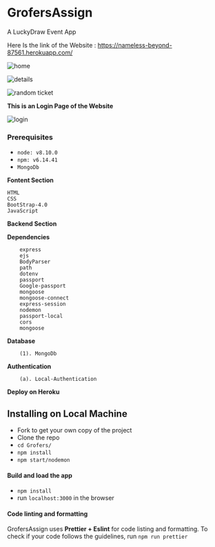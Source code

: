 # GrofersAssign
A LuckyDraw Event App
 
  
 Here Is the link of the Website : https://nameless-beyond-87561.herokuapp.com/
 
 
![home](https://user-images.githubusercontent.com/64456168/115983972-2b158080-a5c2-11eb-8392-57a4e46bac18.JPG)





![details](https://user-images.githubusercontent.com/64456168/115983982-3a94c980-a5c2-11eb-8d00-ebbea1158567.JPG)





![random ticket](https://user-images.githubusercontent.com/64456168/115983991-44b6c800-a5c2-11eb-99a3-1f58395734bb.JPG)




**This is an Login Page of the Website**


![login](https://user-images.githubusercontent.com/64456168/115984387-8e081700-a5c4-11eb-9639-64274c0dd36a.JPG)



### Prerequisites

* `node: v8.10.0`
* `npm: v6.14.41`
* `MongoDb`

**Fontent Section**

    HTML
    CSS
    BootStrap-4.0
    JavaScript
   
   
**Backend Section**


   **Dependencies**
   
   
        express
        ejs
        BodyParser
        path
        dotenv
        passport
        Google-passport
        mongoose
        mongoose-connect
        express-session
        nodemon
        passport-local
        cors
        mongoose
        
        
      
   **Database**
   
        (1). MongoDb
        
        
        
   **Authentication**
   
        (a). Local-Authentication
        
        
        
**Deploy on Heroku**
      


## Installing on Local Machine

* Fork to get your own copy of the project 
* Clone the repo
* `cd Grofers/`
* `npm install`
* `npm start/nodemon`

#### Build and load the app
* `npm install`
* run `localhost:3000` in the browser 

#### Code linting and formatting
GrofersAssign uses **Prettier + Eslint** for code listing and formatting. To check if your code follows the guidelines, run `npm run prettier`

